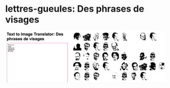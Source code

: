 # lettres-gueules: Des phrases de visages

![alt text](https://github.com/antoineszatkownik/lettres-goules/blob/main/example.png)
